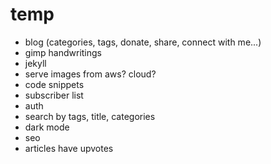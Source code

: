 # temp

- blog (categories, tags, donate, share, connect with me...)
- gimp handwritings
- jekyll
- serve images from aws? cloud?
- code snippets
- subscriber list
- auth
- search by tags, title, categories
- dark mode
- seo
- articles have upvotes
